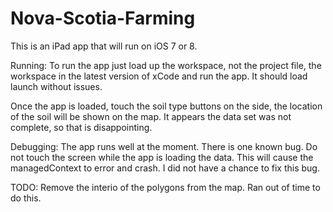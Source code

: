 # Nova-Scotia-Farming

This is an iPad app that will run on iOS 7 or 8.

Running:
To run the app just load up the workspace, not the project file, the workspace in the latest
version of xCode and run the app. It should load launch without issues.

Once the app is loaded, touch the soil type buttons on the side, the location of the soil will
be shown on the map. It appears the data set was not complete, so that is disappointing.

Debugging:
The app runs well at the moment. There is one known bug. Do not touch the screen while the app is loading the data.
This will cause the managedContext to error and crash. I did not have a chance to fix this bug.

TODO:
Remove the interio of the polygons from the map. Ran out of time to do this.
